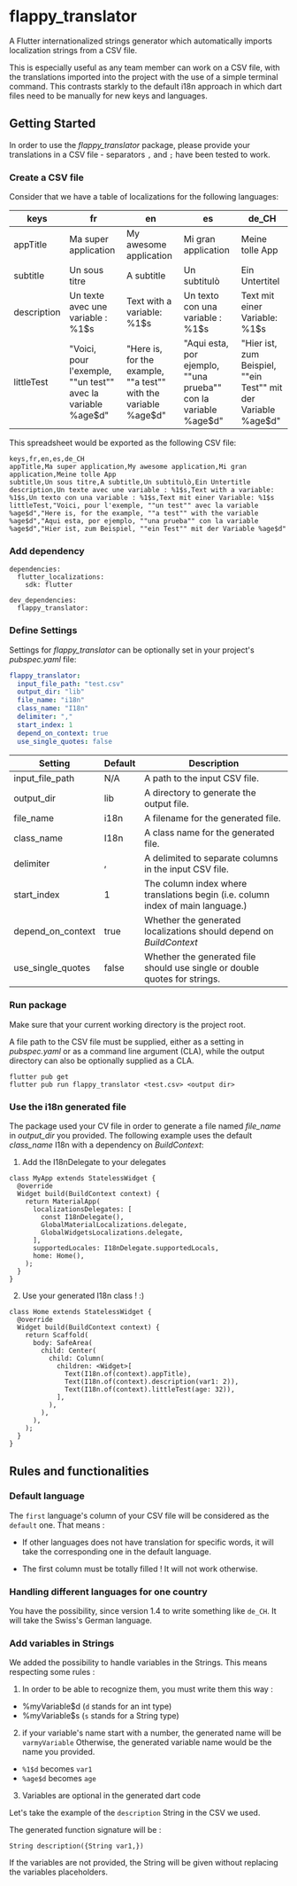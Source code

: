 # flappy_translator

A Flutter internationalized strings generator which automatically imports localization strings from a CSV file. 

This is especially useful as any team member can work on a CSV file, with the translations imported into the project with the use of a simple terminal command. This contrasts starkly to the default i18n approach in which dart files need to be manually for new keys and languages.

## Getting Started

In order to use the *flappy_translator* package, please provide your translations in a CSV file - separators `,` and `;` have been tested to work.

### Create a CSV file

Consider that we have a table of localizations for the following languages:

| keys | fr | en | es | de_CH |
| ---- | -- | -- | -- | ----- |
| appTitle | Ma super application | My awesome application | Mi gran application | Meine tolle App |
| subtitle | Un sous titre | A subtitle | Un subtitulò | Ein Untertitel |
| description | Un texte avec une variable : %1$s | Text with a variable: %1$s | Un texto con una variable : %1$s | Text mit einer Variable: %1$s |
| littleTest | "Voici, pour l'exemple, ""un test"" avec la variable %age$d" | "Here is, for the example, ""a test"" with the variable %age$d" | "Aqui esta, por ejemplo, ""una prueba"" con la variable %age$d" | "Hier ist, zum Beispiel, ""ein Test"" mit der Variable %age$d" |

This spreadsheet would be exported as the following CSV file:

```
keys,fr,en,es,de_CH
appTitle,Ma super application,My awesome application,Mi gran application,Meine tolle App
subtitle,Un sous titre,A subtitle,Un subtitulò,Ein Untertitle
description,Un texte avec une variable : %1$s,Text with a variable: %1$s,Un texto con una variable : %1$s,Text mit einer Variable: %1$s
littleTest,"Voici, pour l'exemple, ""un test"" avec la variable %age$d","Here is, for the example, ""a test"" with the variable %age$d","Aqui esta, por ejemplo, ""una prueba"" con la variable %age$d","Hier ist, zum Beispiel, ""ein Test"" mit der Variable %age$d"
```

### Add dependency

```
dependencies:
  flutter_localizations:
    sdk: flutter
    
dev_dependencies: 
  flappy_translator: 
```

### Define Settings

Settings for *flappy_translator* can be optionally set in your project's *pubspec.yaml* file:

```yaml
flappy_translator:
  input_file_path: "test.csv"
  output_dir: "lib"
  file_name: "i18n"
  class_name: "I18n"
  delimiter: ","
  start_index: 1
  depend_on_context: true
  use_single_quotes: false
```

| Setting           | Default | Description                                                                     |
| ----------------- | ------- | ------------------------------------------------------------------------------- |
| input_file_path   | N/A     | A path to the input CSV file.                                                   |
| output_dir        | lib     | A directory to generate the output file.                                        |
| file_name         | i18n    | A filename for the generated file.                                              |
| class_name        | I18n    | A class name for the generated file.                                            |
| delimiter         | ,       | A delimited to separate columns in the input CSV file.                          |
| start_index       | 1       | The column index where translations begin (i.e. column index of main language.) |
| depend_on_context | true    | Whether the generated localizations should depend on *BuildContext*             |
| use_single_quotes | false   | Whether the generated file should use single or double quotes for strings.      |

### Run package

Make sure that your current working directory is the project root.

A file path to the CSV file must be supplied, either as a setting in *pubspec.yaml* or as a command line argument (CLA), while the output directory can also be optionally supplied as a CLA.

```
flutter pub get
flutter pub run flappy_translator <test.csv> <output dir>
```

### Use the i18n generated file

The package used your CV file in order to generate a file named *file_name* in *output_dir* you provided. The following example uses the default *class_name* I18n with a dependency on *BuildContext*:

1. Add the I18nDelegate to your delegates

```
class MyApp extends StatelessWidget {
  @override
  Widget build(BuildContext context) {
    return MaterialApp(
      localizationsDelegates: [
        const I18nDelegate(),
        GlobalMaterialLocalizations.delegate,
        GlobalWidgetsLocalizations.delegate,
      ],
      supportedLocales: I18nDelegate.supportedLocals,
      home: Home(),
    );
  }
}
```

2. Use your generated I18n class ! :)

```
class Home extends StatelessWidget {
  @override
  Widget build(BuildContext context) {
    return Scaffold(
      body: SafeArea(
        child: Center(
          child: Column(
            children: <Widget>[
              Text(I18n.of(context).appTitle),
              Text(I18n.of(context).description(var1: 2)),
              Text(I18n.of(context).littleTest(age: 32)),
            ],
          ),
        ),
      ),
    );
  }
}
```

## Rules and functionalities

### Default language

The `first` language's column of your CSV file will be considered as the `default` one.
That means : 

* If other languages does not have translation for specific words, it will take the corresponding one in the default language.

* The first column must be totally filled ! It will not work otherwise.

### Handling different languages for one country

You have the possibility, since version 1.4 to write something like `de_CH`.
It will take the Swiss's German language.

### Add variables in Strings

We added the possibility to handle variables in the Strings.
This means respecting some rules : 

1. In order to be able to recognize them, you must write them this way :

* %myVariable$d (`d` stands for an int type)
* %myVariable$s (`s` stands for a String type)

2. if your variable's name start with a number, the generated name will be `varmyVariable`
Otherwise, the generated variable name would be the name you provided.

* `%1$d` becomes `var1`
* `%age$d` becomes `age`

3. Variables are optional in the generated dart code

Let's take the example of the `description` String in the CSV we used.

The generated function signature will be :

```
String description({String var1,})
```

If the variables are not provided, the String will be given without replacing the variables placeholders.
